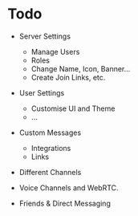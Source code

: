 # Todo

- Server Settings
    - Manage Users
    - Roles
    - Change Name, Icon, Banner...
    - Create Join Links, etc.

- User Settings
    - Customise UI and Theme
    - ...

- Custom Messages
    - Integrations
    - Links

- Different Channels
- Voice Channels and WebRTC.
- Friends & Direct Messaging